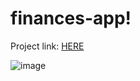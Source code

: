# finances-app!

Project link: [HERE](https://finances-star.vercel.app/)

![image](https://user-images.githubusercontent.com/64482847/219017020-02a70ea8-7477-44e5-9c25-b7e1d1a994de.png)
